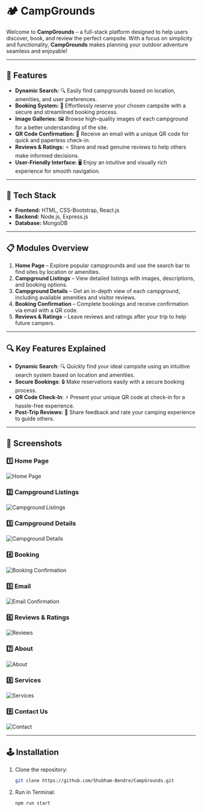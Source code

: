 # 🏕️ CampGrounds

Welcome to **CampGrounds** – a full-stack platform designed to help users discover, book, and review the perfect campsite. With a focus on simplicity and functionality, **CampGrounds** makes planning your outdoor adventure seamless and enjoyable!

---

## 🌟 Features

- **Dynamic Search:** 🔍 Easily find campgrounds based on location, amenities, and user preferences.
- **Booking System:** 📅 Effortlessly reserve your chosen campsite with a secure and streamlined booking process.
- **Image Galleries:** 🖼️ Browse high-quality images of each campground for a better understanding of the site.
- **QR Code Confirmation:** 📧 Receive an email with a unique QR code for quick and paperless check-in.
- **Reviews & Ratings:** ⭐ Share and read genuine reviews to help others make informed decisions.
- **User-Friendly Interface:** 🖥️ Enjoy an intuitive and visually rich experience for smooth navigation.

---

## 🚀 Tech Stack

- **Frontend:** HTML, CSS-Bootstrap, React.js
- **Backend:** Node.js, Express.js
- **Database:** MongoDB

---

## 📋 Modules Overview

1. **Home Page** – Explore popular campgrounds and use the search bar to find sites by location or amenities.
2. **Campground Listings** – View detailed listings with images, descriptions, and booking options.
3. **Campground Details** – Get an in-depth view of each campground, including available amenities and visitor reviews.
4. **Booking Confirmation** – Complete bookings and receive confirmation via email with a QR code.
5. **Reviews & Ratings** – Leave reviews and ratings after your trip to help future campers.

---

## 🔍 Key Features Explained

- **Dynamic Search**: 🔍 Quickly find your ideal campsite using an intuitive search system based on location and amenities.
- **Secure Bookings**: 🔒 Make reservations easily with a secure booking process.
- **QR Code Check-In**: ⚡ Present your unique QR code at check-in for a hassle-free experience.
- **Post-Trip Reviews**: 💬 Share feedback and rate your camping experience to guide others.

---

## 📸 Screenshots

### 1️⃣ Home Page
![Home Page](./images/home.png)

### 2️⃣ Campground Listings
![Campground Listings](./images/find.png)

### 3️⃣ Campground Details
![Campground Details](./images/select.png)

### 4️⃣ Booking
![Booking Confirmation](./images/book.png)

### 5️⃣ Email
![Email Confirmation](./images/email.png)

### 6️⃣ Reviews & Ratings
![Reviews](./images/review.png)

### 7️⃣ About
![About](./images/about.png)

### 8️⃣ Services
![Services](./images/services.png)

### 9️⃣ Contact Us
![Contact](./images/contact.png)

---

## 🕹️ **Installation**  
1. Clone the repository:  
   ```bash
   git clone https://github.com/Shubham-Bendre/CampGrounds.git

2. Run in Terminal:
   ```bash
   npm run start
